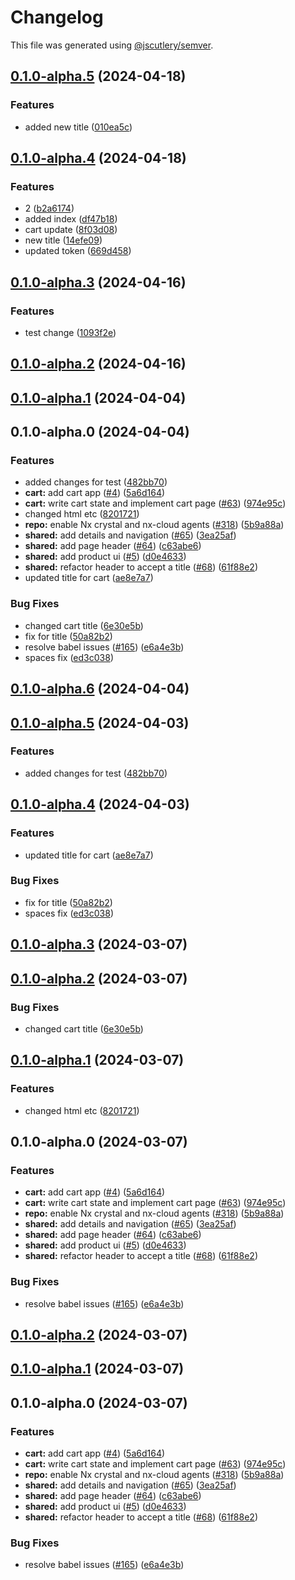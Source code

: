 # Changelog

This file was generated using [@jscutlery/semver](https://github.com/jscutlery/semver).

## [0.1.0-alpha.5](https://github.com/janasarcanys/nx-examples-test/compare/v0.1.0-alpha.4...v0.1.0-alpha.5) (2024-04-18)


### Features

* added new title ([010ea5c](https://github.com/janasarcanys/nx-examples-test/commit/010ea5c3a45482a07c19baea639de09b61578017))

## [0.1.0-alpha.4](https://github.com/janasarcanys/nx-examples-test/compare/v0.1.0-alpha.3...v0.1.0-alpha.4) (2024-04-18)


### Features

* 2 ([b2a6174](https://github.com/janasarcanys/nx-examples-test/commit/b2a617449977bbac7e633e1f275c8b9cf13cb6fc))
* added index ([df47b18](https://github.com/janasarcanys/nx-examples-test/commit/df47b18439613042ef8a5fcf29a1bc1e4e250831))
* cart update ([8f03d08](https://github.com/janasarcanys/nx-examples-test/commit/8f03d08ab339cddee748669b4f3e60771089b10d))
* new title ([14efe09](https://github.com/janasarcanys/nx-examples-test/commit/14efe09a4326f989dd62d0f47d69e6be798f88d1))
* updated token ([669d458](https://github.com/janasarcanys/nx-examples-test/commit/669d4581e59595dfe1478554ba07000f98a724ca))

## [0.1.0-alpha.3](https://github.com/janasarcanys/nx-examples-test/compare/v0.1.0-alpha.2...v0.1.0-alpha.3) (2024-04-16)


### Features

* test change ([1093f2e](https://github.com/janasarcanys/nx-examples-test/commit/1093f2e2b4bab3bc2387739ff28fb5d3e4c8ba3c))

## [0.1.0-alpha.2](https://github.com/janasarcanys/nx-examples-test/compare/v0.1.0-alpha.1...v0.1.0-alpha.2) (2024-04-16)

## [0.1.0-alpha.1](https://github.com/janasarcanys/nx-examples-test/compare/v0.1.0-alpha.0...v0.1.0-alpha.1) (2024-04-04)

## 0.1.0-alpha.0 (2024-04-04)


### Features

* added changes for test ([482bb70](https://github.com/janasarcanys/nx-examples-test/commit/482bb7006f1c4eac874ae7d9738a3509c75c4409))
* **cart:** add cart app ([#4](https://github.com/janasarcanys/nx-examples-test/issues/4)) ([5a6d164](https://github.com/janasarcanys/nx-examples-test/commit/5a6d1642d7e89a4a7d6aafdc21478fa976a60420))
* **cart:** write cart state and implement cart page ([#63](https://github.com/janasarcanys/nx-examples-test/issues/63)) ([974e95c](https://github.com/janasarcanys/nx-examples-test/commit/974e95ca5b2804063839e52277e90f1130d3a6e9))
* changed html etc ([8201721](https://github.com/janasarcanys/nx-examples-test/commit/82017213c7b9abee2ffebee3de0a0181be1830f0))
* **repo:** enable Nx crystal and nx-cloud agents ([#318](https://github.com/janasarcanys/nx-examples-test/issues/318)) ([5b9a88a](https://github.com/janasarcanys/nx-examples-test/commit/5b9a88a7eb4b06e81dc07cb78b7d74653ffe2312))
* **shared:** add details and navigation ([#65](https://github.com/janasarcanys/nx-examples-test/issues/65)) ([3ea25af](https://github.com/janasarcanys/nx-examples-test/commit/3ea25af610969ad943b5848c853041f2c3812b3d))
* **shared:** add page header ([#64](https://github.com/janasarcanys/nx-examples-test/issues/64)) ([c63abe6](https://github.com/janasarcanys/nx-examples-test/commit/c63abe62eaee8ef3aa91b40b97fc8a8fee1a0857))
* **shared:** add product ui ([#5](https://github.com/janasarcanys/nx-examples-test/issues/5)) ([d0e4633](https://github.com/janasarcanys/nx-examples-test/commit/d0e46339fd2e96d883e68e1fb48cde5d14890180))
* **shared:** refactor header to accept a title ([#68](https://github.com/janasarcanys/nx-examples-test/issues/68)) ([61f88e2](https://github.com/janasarcanys/nx-examples-test/commit/61f88e2cbce64b39164ed005e4f64cd9f7090a9b))
* updated title for cart ([ae8e7a7](https://github.com/janasarcanys/nx-examples-test/commit/ae8e7a7b5003a6d62f4cfab73e525193fc13c4fb))


### Bug Fixes

* changed cart title ([6e30e5b](https://github.com/janasarcanys/nx-examples-test/commit/6e30e5b3b0a8cf946e882c77cb894db268dddab7))
* fix for title ([50a82b2](https://github.com/janasarcanys/nx-examples-test/commit/50a82b2280c6e153e93d3f43a5d4298f2409dc38))
* resolve babel issues ([#165](https://github.com/janasarcanys/nx-examples-test/issues/165)) ([e6a4e3b](https://github.com/janasarcanys/nx-examples-test/commit/e6a4e3b9b66d3f3bfe705d02e428d07c7388bbb0))
* spaces fix ([ed3c038](https://github.com/janasarcanys/nx-examples-test/commit/ed3c0380d019334fb16df7da015b6926f54a4442))

## [0.1.0-alpha.6](https://github.com/janasarcanys/nx-examples-test/compare/cart-0.1.0-alpha.5...cart-0.1.0-alpha.6) (2024-04-04)

## [0.1.0-alpha.5](https://github.com/janasarcanys/nx-examples-test/compare/cart-0.1.0-alpha.4...cart-0.1.0-alpha.5) (2024-04-03)


### Features

* added changes for test ([482bb70](https://github.com/janasarcanys/nx-examples-test/commit/482bb7006f1c4eac874ae7d9738a3509c75c4409))

## [0.1.0-alpha.4](https://github.com/janasarcanys/nx-examples-test/compare/cart-0.1.0-alpha.3...cart-0.1.0-alpha.4) (2024-04-03)


### Features

* updated title for cart ([ae8e7a7](https://github.com/janasarcanys/nx-examples-test/commit/ae8e7a7b5003a6d62f4cfab73e525193fc13c4fb))


### Bug Fixes

* fix for title ([50a82b2](https://github.com/janasarcanys/nx-examples-test/commit/50a82b2280c6e153e93d3f43a5d4298f2409dc38))
* spaces fix ([ed3c038](https://github.com/janasarcanys/nx-examples-test/commit/ed3c0380d019334fb16df7da015b6926f54a4442))

## [0.1.0-alpha.3](https://github.com/janasarcanys/nx-examples-test/compare/cart-0.1.0-alpha.2...cart-0.1.0-alpha.3) (2024-03-07)

## [0.1.0-alpha.2](https://github.com/janasarcanys/nx-examples-test/compare/cart-0.1.0-alpha.1...cart-0.1.0-alpha.2) (2024-03-07)


### Bug Fixes

* changed cart title ([6e30e5b](https://github.com/janasarcanys/nx-examples-test/commit/6e30e5b3b0a8cf946e882c77cb894db268dddab7))

## [0.1.0-alpha.1](https://github.com/janasarcanys/nx-examples-test/compare/cart-0.1.0-alpha.0...cart-0.1.0-alpha.1) (2024-03-07)


### Features

* changed html etc ([8201721](https://github.com/janasarcanys/nx-examples-test/commit/82017213c7b9abee2ffebee3de0a0181be1830f0))

## 0.1.0-alpha.0 (2024-03-07)


### Features

* **cart:** add cart app ([#4](https://github.com/janasarcanys/nx-examples-test/issues/4)) ([5a6d164](https://github.com/janasarcanys/nx-examples-test/commit/5a6d1642d7e89a4a7d6aafdc21478fa976a60420))
* **cart:** write cart state and implement cart page ([#63](https://github.com/janasarcanys/nx-examples-test/issues/63)) ([974e95c](https://github.com/janasarcanys/nx-examples-test/commit/974e95ca5b2804063839e52277e90f1130d3a6e9))
* **repo:** enable Nx crystal and nx-cloud agents ([#318](https://github.com/janasarcanys/nx-examples-test/issues/318)) ([5b9a88a](https://github.com/janasarcanys/nx-examples-test/commit/5b9a88a7eb4b06e81dc07cb78b7d74653ffe2312))
* **shared:** add details and navigation ([#65](https://github.com/janasarcanys/nx-examples-test/issues/65)) ([3ea25af](https://github.com/janasarcanys/nx-examples-test/commit/3ea25af610969ad943b5848c853041f2c3812b3d))
* **shared:** add page header ([#64](https://github.com/janasarcanys/nx-examples-test/issues/64)) ([c63abe6](https://github.com/janasarcanys/nx-examples-test/commit/c63abe62eaee8ef3aa91b40b97fc8a8fee1a0857))
* **shared:** add product ui ([#5](https://github.com/janasarcanys/nx-examples-test/issues/5)) ([d0e4633](https://github.com/janasarcanys/nx-examples-test/commit/d0e46339fd2e96d883e68e1fb48cde5d14890180))
* **shared:** refactor header to accept a title ([#68](https://github.com/janasarcanys/nx-examples-test/issues/68)) ([61f88e2](https://github.com/janasarcanys/nx-examples-test/commit/61f88e2cbce64b39164ed005e4f64cd9f7090a9b))


### Bug Fixes

* resolve babel issues ([#165](https://github.com/janasarcanys/nx-examples-test/issues/165)) ([e6a4e3b](https://github.com/janasarcanys/nx-examples-test/commit/e6a4e3b9b66d3f3bfe705d02e428d07c7388bbb0))

## [0.1.0-alpha.2](https://github.com/janasarcanys/nx-examples-test/compare/cart-0.1.0-alpha.1...cart-0.1.0-alpha.2) (2024-03-07)

## [0.1.0-alpha.1](https://github.com/janasarcanys/nx-examples-test/compare/cart-0.1.0-alpha.0...cart-0.1.0-alpha.1) (2024-03-07)

## 0.1.0-alpha.0 (2024-03-07)


### Features

* **cart:** add cart app ([#4](https://github.com/janasarcanys/nx-examples-test/issues/4)) ([5a6d164](https://github.com/janasarcanys/nx-examples-test/commit/5a6d1642d7e89a4a7d6aafdc21478fa976a60420))
* **cart:** write cart state and implement cart page ([#63](https://github.com/janasarcanys/nx-examples-test/issues/63)) ([974e95c](https://github.com/janasarcanys/nx-examples-test/commit/974e95ca5b2804063839e52277e90f1130d3a6e9))
* **repo:** enable Nx crystal and nx-cloud agents ([#318](https://github.com/janasarcanys/nx-examples-test/issues/318)) ([5b9a88a](https://github.com/janasarcanys/nx-examples-test/commit/5b9a88a7eb4b06e81dc07cb78b7d74653ffe2312))
* **shared:** add details and navigation ([#65](https://github.com/janasarcanys/nx-examples-test/issues/65)) ([3ea25af](https://github.com/janasarcanys/nx-examples-test/commit/3ea25af610969ad943b5848c853041f2c3812b3d))
* **shared:** add page header ([#64](https://github.com/janasarcanys/nx-examples-test/issues/64)) ([c63abe6](https://github.com/janasarcanys/nx-examples-test/commit/c63abe62eaee8ef3aa91b40b97fc8a8fee1a0857))
* **shared:** add product ui ([#5](https://github.com/janasarcanys/nx-examples-test/issues/5)) ([d0e4633](https://github.com/janasarcanys/nx-examples-test/commit/d0e46339fd2e96d883e68e1fb48cde5d14890180))
* **shared:** refactor header to accept a title ([#68](https://github.com/janasarcanys/nx-examples-test/issues/68)) ([61f88e2](https://github.com/janasarcanys/nx-examples-test/commit/61f88e2cbce64b39164ed005e4f64cd9f7090a9b))


### Bug Fixes

* resolve babel issues ([#165](https://github.com/janasarcanys/nx-examples-test/issues/165)) ([e6a4e3b](https://github.com/janasarcanys/nx-examples-test/commit/e6a4e3b9b66d3f3bfe705d02e428d07c7388bbb0))
